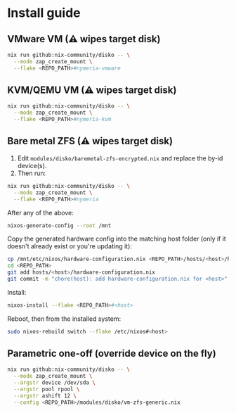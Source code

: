 # Install guide

## VMware VM (⚠ wipes target disk)
```bash
nix run github:nix-community/disko -- \
  --mode zap_create_mount \
  --flake <REPO_PATH>#nymeria-vmware
```

## KVM/QEMU VM (⚠ wipes target disk)
```bash
nix run github:nix-community/disko -- \
  --mode zap_create_mount \
  --flake <REPO_PATH>#nymeria-kvm
```

## Bare metal ZFS (⚠ wipes target disk)
1. Edit `modules/disko/baremetal-zfs-encrypted.nix` and replace the by-id device(s).
2. Then run:

```bash
nix run github:nix-community/disko -- \
  --mode zap_create_mount \
  --flake <REPO_PATH>#nymeria
```

After any of the above:
```bash
nixos-generate-config --root /mnt
```

Copy the generated hardware config into the matching host folder (only if it doesn't already exist or you're updating it):
```bash
cp /mnt/etc/nixos/hardware-configuration.nix <REPO_PATH>/hosts/<host>/hardware-configuration.nix
cd <REPO_PATH>
git add hosts/<host>/hardware-configuration.nix
git commit -m "chore(host): add hardware-configuration.nix for <host>"
```

Install:
```bash
nixos-install --flake <REPO_PATH>#<host>
```

Reboot, then from the installed system:
```bash
sudo nixos-rebuild switch --flake /etc/nixos#<host>
```

## Parametric one-off (override device on the fly)
```bash
nix run github:nix-community/disko -- \
  --mode zap_create_mount \
  --argstr device /dev/sda \
  --argstr pool rpool \
  --argstr ashift 12 \
  --config <REPO_PATH>/modules/disko/vm-zfs-generic.nix
```
